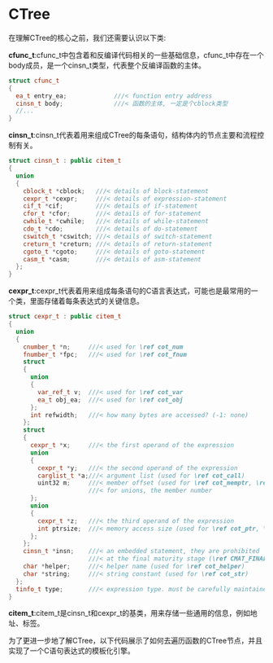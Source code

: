 # CTree

在理解CTree的核心之前，我们还需要认识以下类:

**cfunc_t**:cfunc_t中包含着和反编译代码相关的一些基础信息，cfunc_t中存在一个body成员，是一个cinsn_t类型，代表整个反编译函数的主体。

```c++
struct cfunc_t
{
  ea_t entry_ea;             ///< function entry address
  cinsn_t body;              ///< 函数的主体, 一定是个cblock类型
  //...
}
```

**cinsn_t**:cinsn_t代表着用来组成CTree的每条语句，结构体内的节点主要和流程控制有关。

```c++
struct cinsn_t : public citem_t
{
  union
  {
    cblock_t *cblock;   ///< details of block-statement
    cexpr_t *cexpr;     ///< details of expression-statement
    cif_t *cif;         ///< details of if-statement
    cfor_t *cfor;       ///< details of for-statement
    cwhile_t *cwhile;   ///< details of while-statement
    cdo_t *cdo;         ///< details of do-statement
    cswitch_t *cswitch; ///< details of switch-statement
    creturn_t *creturn; ///< details of return-statement
    cgoto_t *cgoto;     ///< details of goto-statement
    casm_t *casm;       ///< details of asm-statement
  };
}
```

**cexpr_t**:cexpr_t代表着用来组成每条语句的C语言表达式，可能也是最常用的一个类，里面存储着每条表达式的关键信息。

```c++
struct cexpr_t : public citem_t
{
  union
  {
    cnumber_t *n;     ///< used for \ref cot_num
    fnumber_t *fpc;   ///< used for \ref cot_fnum
    struct
    {
      union
      {
        var_ref_t v;  ///< used for \ref cot_var
        ea_t obj_ea;  ///< used for \ref cot_obj
      };
      int refwidth;   ///< how many bytes are accessed? (-1: none)
    };
    struct
    {
      cexpr_t *x;     ///< the first operand of the expression
      union
      {
        cexpr_t *y;   ///< the second operand of the expression
        carglist_t *a;///< argument list (used for \ref cot_call)
        uint32 m;     ///< member offset (used for \ref cot_memptr, \ref cot_memref)
                      ///< for unions, the member number
      };
      union
      {
        cexpr_t *z;   ///< the third operand of the expression
        int ptrsize;  ///< memory access size (used for \ref cot_ptr, \ref cot_memptr)
      };
    };
    cinsn_t *insn;    ///< an embedded statement, they are prohibited
                      ///< at the final maturity stage (\ref CMAT_FINAL)
    char *helper;     ///< helper name (used for \ref cot_helper)
    char *string;     ///< string constant (used for \ref cot_str)
  };
  tinfo_t type;       ///< expression type. must be carefully maintained
}
```

**citem_t**:citem_t是cinsn_t和cexpr_t的基类，用来存储一些通用的信息，例如地址、标签。



为了更进一步地了解CTree，以下代码展示了如何去遍历函数的CTree节点，并且实现了一个C语句表达式的模板化引擎。

```c++

```

